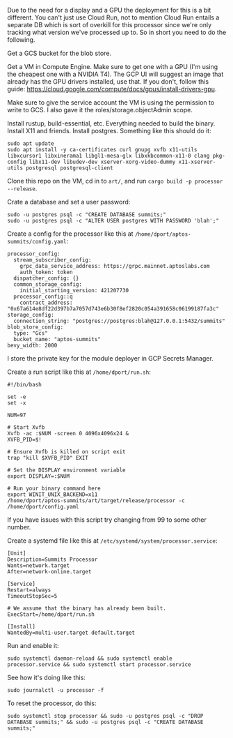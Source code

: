 Due to the need for a display and a GPU the deployment for this is a bit different. You can't just use Cloud Run, not to mention Cloud Run entails a separate DB which is sort of overkill for this processor since we're only tracking what version we've processed up to. So in short you need to do the following.

Get a GCS bucket for the blob store.

Get a VM in Compute Engine. Make sure to get one with a GPU (I'm using the cheapest one with a NVIDIA T4). The GCP UI will suggest an image that already has the GPU drivers installed, use that. If you don't, follow this guide: https://cloud.google.com/compute/docs/gpus/install-drivers-gpu.

Make sure to give the service account the VM is using the permission to write to GCS. I also gave it the roles/storage.objectAdmin scope.

Install rustup, build-essential, etc. Everything needed to build the binary. Install X11 and friends. Install postgres. Something like this should do it:
```
sudo apt update
sudo apt install -y ca-certificates curl gnupg xvfb x11-utils libxcursor1 libxinerama1 libgl1-mesa-glx libxkbcommon-x11-0 clang pkg-config libx11-dev libudev-dev xserver-xorg-video-dummy x11-xserver-utils postgresql postgresql-client
```

Clone this repo on the VM, cd in to `art/`, and run `cargo build -p processor --release`.

Crate a database and set a user password:
```
sudo -u postgres psql -c "CREATE DATABASE summits;"
sudo -u postgres psql -c "ALTER USER postgres WITH PASSWORD 'blah';"
```

Create a config for the processor like this at `/home/dport/aptos-summits/config.yaml`:
```
processor_config:
  stream_subscriber_config:
    grpc_data_service_address: https://grpc.mainnet.aptoslabs.com
    auth_token: token
  dispatcher_config: {}
  common_storage_config:
    initial_starting_version: 421207730
  processor_config::q
    contract_address: "0x67a614e8df22d397b7a7057d743e6b30f8ef2820c054a391658c06199187fa3c"
storage_config:
  connection_string: "postgres://postgres:blah@127.0.0.1:5432/summits"
blob_store_config:
  type: "Gcs"
  bucket_name: "aptos-summits"
bevy_width: 2000
```

I store the private key for the module deployer in GCP Secrets Manager.

Create a run script like this at `/home/dport/run.sh`:
```
#!/bin/bash

set -e
set -x

NUM=97

# Start Xvfb
Xvfb -ac :$NUM -screen 0 4096x4096x24 &
XVFB_PID=$!

# Ensure Xvfb is killed on script exit
trap "kill $XVFB_PID" EXIT

# Set the DISPLAY environment variable
export DISPLAY=:$NUM

# Run your binary command here
export WINIT_UNIX_BACKEND=x11
/home/dport/aptos-summits/art/target/release/processor -c /home/dport/config.yaml
```

If you have issues with this script try changing from 99 to some other number.

Create a systemd file like this at `/etc/systemd/system/processor.service`:
```
[Unit]
Description=Summits Processor
Wants=network.target
After=network-online.target

[Service]
Restart=always
TimeoutStopSec=5

# We assume that the binary has already been built.
ExecStart=/home/dport/run.sh

[Install]
WantedBy=multi-user.target default.target
```

Run and enable it:
```
sudo systemctl daemon-reload && sudo systemctl enable processor.service && sudo systemctl start processor.service
```

See how it's doing like this:
```
sudo journalctl -u processor -f
```

To reset the processor, do this:
```
sudo systemctl stop processor && sudo -u postgres psql -c "DROP DATABASE summits;" && sudo -u postgres psql -c "CREATE DATABASE summits;"
```
